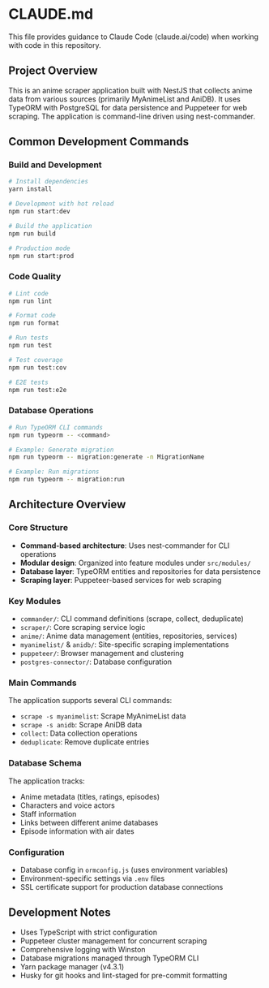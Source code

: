 # CLAUDE.md

This file provides guidance to Claude Code (claude.ai/code) when working with code in this repository.

## Project Overview

This is an anime scraper application built with NestJS that collects anime data from various sources (primarily MyAnimeList and AniDB). It uses TypeORM with PostgreSQL for data persistence and Puppeteer for web scraping. The application is command-line driven using nest-commander.

## Common Development Commands

### Build and Development
```bash
# Install dependencies
yarn install

# Development with hot reload
npm run start:dev

# Build the application
npm run build

# Production mode
npm run start:prod
```

### Code Quality
```bash
# Lint code
npm run lint

# Format code
npm run format

# Run tests
npm run test

# Test coverage
npm run test:cov

# E2E tests
npm run test:e2e
```

### Database Operations
```bash
# Run TypeORM CLI commands
npm run typeorm -- <command>

# Example: Generate migration
npm run typeorm -- migration:generate -n MigrationName

# Example: Run migrations
npm run typeorm -- migration:run
```

## Architecture Overview

### Core Structure
- **Command-based architecture**: Uses nest-commander for CLI operations
- **Modular design**: Organized into feature modules under `src/modules/`
- **Database layer**: TypeORM entities and repositories for data persistence
- **Scraping layer**: Puppeteer-based services for web scraping

### Key Modules
- `commander/`: CLI command definitions (scrape, collect, deduplicate)
- `scraper/`: Core scraping service logic
- `anime/`: Anime data management (entities, repositories, services)
- `myanimelist/` & `anidb/`: Site-specific scraping implementations
- `puppeteer/`: Browser management and clustering
- `postgres-connector/`: Database configuration

### Main Commands
The application supports several CLI commands:
- `scrape -s myanimelist`: Scrape MyAnimeList data
- `scrape -s anidb`: Scrape AniDB data
- `collect`: Data collection operations
- `deduplicate`: Remove duplicate entries

### Database Schema
The application tracks:
- Anime metadata (titles, ratings, episodes)
- Characters and voice actors
- Staff information
- Links between different anime databases
- Episode information with air dates

### Configuration
- Database config in `ormconfig.js` (uses environment variables)
- Environment-specific settings via `.env` files
- SSL certificate support for production database connections

## Development Notes

- Uses TypeScript with strict configuration
- Puppeteer cluster management for concurrent scraping
- Comprehensive logging with Winston
- Database migrations managed through TypeORM CLI
- Yarn package manager (v4.3.1)
- Husky for git hooks and lint-staged for pre-commit formatting